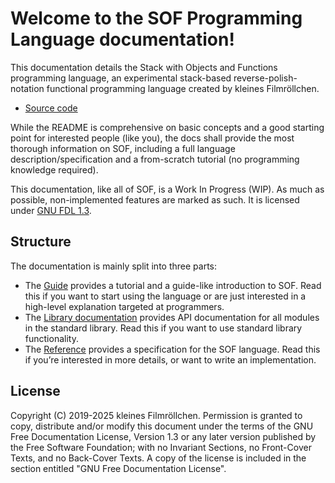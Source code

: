 # Welcome to the SOF Programming Language documentation!

This documentation details the Stack with Objects and Functions programming language, an experimental stack-based reverse-polish-notation functional programming language created by kleines Filmröllchen.

- [Source code](https://github.com/kleinesfilmroellchen/sof-language)

While the README is comprehensive on basic concepts and a good starting point for interested people (like you), the docs shall provide the most thorough information on SOF, including a full language description/specification and a from-scratch tutorial (no programming knowledge required).

This documentation, like all of SOF, is a Work In Progress (WIP). As much as possible, non-implemented features are marked as such. It is licensed under [GNU FDL 1.3](https://www.gnu.org/licenses/fdl-1.3).

## Structure

The documentation is mainly split into three parts:

- The [Guide](Guide.md) provides a tutorial and a guide-like introduction to SOF. Read this if you want to start using the language or are just interested in a high-level explanation targeted at programmers.
- The [Library documentation](Standard-Library.md) provides API documentation for all modules in the standard library. Read this if you want to use standard library functionality.
- The [Reference](Reference.md) provides a specification for the SOF language. Read this if you’re interested in more details, or want to write an implementation.

## License

Copyright (C) 2019-2025 kleines Filmröllchen.
Permission is granted to copy, distribute and/or modify this document
under the terms of the GNU Free Documentation License, Version 1.3
or any later version published by the Free Software Foundation;
with no Invariant Sections, no Front-Cover Texts, and no Back-Cover Texts.
A copy of the license is included in the section entitled "GNU
Free Documentation License".
